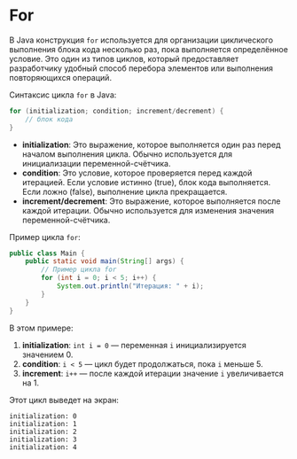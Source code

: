 # For
В Java конструкция `for` используется для организации циклического выполнения блока кода несколько раз, пока выполняется определённое условие. Это один из типов циклов, который предоставляет разработчику удобный способ перебора элементов или выполнения повторяющихся операций.

Синтаксис цикла `for` в Java:
```java
for (initialization; condition; increment/decrement) {
    // блок кода
}
```
+ **initialization**: Это выражение, которое выполняется один раз перед началом выполнения цикла. Обычно используется для инициализации переменной-счётчика.
+ **condition**: Это условие, которое проверяется перед каждой итерацией. Если условие истинно (true), блок кода выполняется. Если ложно (false), выполнение цикла прекращается.
+ **increment/decrement**: Это выражение, которое выполняется после каждой итерации. Обычно используется для изменения значения переменной-счётчика.

Пример цикла `for`:
```java
public class Main {
    public static void main(String[] args) {
        // Пример цикла for
        for (int i = 0; i < 5; i++) {
            System.out.println("Итерация: " + i);
        }
    }
}
```
В этом примере:
1. **initialization**: `int i = 0` — переменная `i` инициализируется значением 0.
2. **condition**: `i < 5` — цикл будет продолжаться, пока `i` меньше 5.
3. **increment**: `i++` — после каждой итерации значение `i` увеличивается на 1.

Этот цикл выведет на экран:
```
initialization: 0
initialization: 1
initialization: 2
initialization: 3
initialization: 4
```
